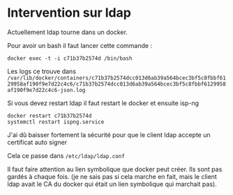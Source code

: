 # Intervention sur ldap

Actuellement ldap tourne dans un docker.

Pour avoir un bash il faut lancer cette commande : 
```
docker exec -t -i c71b37b2574d /bin/bash
```
Les logs ce trouve dans `/var/lib/docker/containers/c71b37b2574dcc013d6ab39a564bcec3bf5c8fbbf6129958af190f9e7d22c4c6/c71b37b2574dcc013d6ab39a564bcec3bf5c8fbbf6129958af190f9e7d22c4c6-json.log`

Si vous devez restart ldap il faut restart le docker et ensuite isp-ng

```
docker restart c71b37b2574d
systemctl restart ispng.service
```


J'ai dû baisser fortement la sécurité pour que le client ldap accepte un certificat auto signer

Cela ce passe dans `/etc/ldap/ldap.conf`


Il faut faire attention au lien symbolique que docker peut créer. Ils sont pas gardés à chaque fois. (je ne sais pas si cela marche en fait, mais le client ldap avait le CA du docker qui était un lien symbolique qui marchait pas).